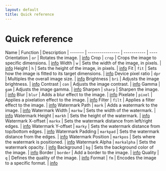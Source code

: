 ```yaml
---
layout: default
title: Quick reference
---
```


# Quick reference

Name    | Function         | Description |
------- | ---------------- | ----------- | ----
Orientation | `or` | Rotates the image. | [info](api/orientation/#orientation-or)
Crop | `crop` | Crops the image to specific dimensions. | [info](api/crop/#crop-crop)
Width | `w` | Sets the width of the image, in pixels. | [info](api/size/#width-w)
Height | `h` | Sets the height of the image, in pixels. | [info](api/size//#height-h)
Fit | `fit` | Sets how the image is fitted to its target dimensions. | [info](api/size//#fit-fit)
Device pixel ratio | `dpr` | Multiples the overall image size. | [info](api/pixel-density/#device-pixel-ratio-dpr)
Brightness | `bri` | Adjusts the image brightness. | [info](api/adjustments/#brightness-bri)
Contrast | `con` | Adjusts the image contrast.  | [info](api/adjustments/#contrast-con)
Gamma | `gam` | Adjusts the image gamma.  | [info](api/adjustments/#gamma-gam)
Sharpen | `sharp` | Sharpen the image. | [info](api/adjustments/#sharpen-sharp)
Blur | `blur` | Adds a blur effect to the image.  | [info](api/effects/#blur-blur)
Pixelate | `pixel` | Applies a pixelation effect to the image.  | [info](api/effects/#pixelate-pixel)
Filter | `filt` | Applies a filter effect to the image. | [info](api/effects/#filter-filt)
Watermark Path | `mark` | Adds a watermark to the image. | [info](api/watermarks/#path-mark)
Watermark Width | `markw` | Sets the width of the watermark. | [info](api/watermarks/#width-markw)
Watermark Height | `markh` | Sets the height of the watermark. | [info](api/watermarks/#height-markh)
Watermark X-offset | `markx` | Sets the watermark distance from left/right edges. | [info](api/watermarks/#x-offset-markx)
Watermark Y-offset | `marky` | Sets the watermark distance from top/bottom edges. | [info](api/watermarks/#y-offset-marky)
Watermark Padding | `markpad` | Sets the watermark distance from the edges. | [info](api/watermarks/#padding-markpad)
Watermark Position | `markpos` | Sets where the watermark is positioned.  | [info](api/watermarks/#position-markpos)
Watermark Alpha | `markalpha` | Sets the watermark opacity.  | [info](api/watermarks/#alpha-markalpha)
Background | `bg` | Sets the background color of the image. | [info](api/background/#background-bg)
Border | `border` | Add a border to the image. | [info](api/border/#border-border)
Quality | `q` | Defines the quality of the image. | [info](api/encode/#quality-q)
Format | `fm` | Encodes the image to a specific format. | [info](api/encode/#format-fm)